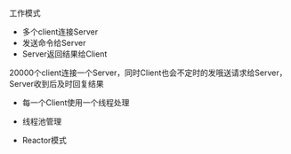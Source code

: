 

工作模式

- 多个client连接Server
- 发送命令给Server
- Server返回结果给Client

 



20000个client连接一个Server，同时Client也会不定时的发哦送请求给Server，Server收到后及时回复结果



- 每一个Client使用一个线程处理

- 线程池管理
- Reactor模式